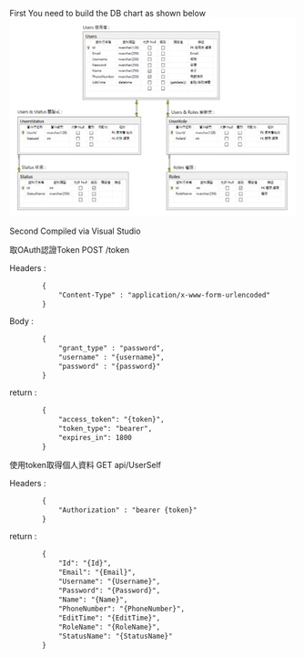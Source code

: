 First
You need to build the DB chart as shown below
![image](https://github.com/HungYiChun/RESTful-OAuth-API/blob/master/User_design.png?raw=true)

Second
Compiled via Visual Studio

取OAuth認證Token
POST /token

Headers :

            {
                "Content-Type" : "application/x-www-form-urlencoded"
            }
        
Body :

            { 
                "grant_type" : "password", 
                "username" : "{username}",
                "password" : "{password}"
            }
        
return :

            {
                "access_token": "{token}",
                "token_type": "bearer",
                "expires_in": 1800
            }
        
使用token取得個人資料
GET api/UserSelf

Headers :

            {
                "Authorization" : "bearer {token}"
            }
        
return :

            {
                "Id": "{Id}",
                "Email": "{Email}",
                "Username": "{Username}",
                "Password": "{Password}",
                "Name": "{Name}",
                "PhoneNumber": "{PhoneNumber}",
                "EditTime": "{EditTime}",
                "RoleName": "{RoleName}",
                "StatusName": "{StatusName}"
            }
        

